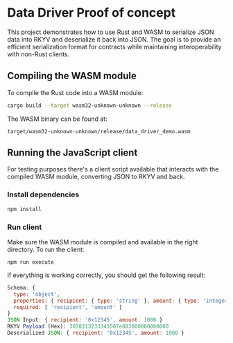 # Data Driver Proof of concept

This project demonstrates how to use Rust and WASM to serialize JSON data into RKYV and deserialize it back into JSON. The goal is to provide an efficient serialization format for contracts while maintaining interoperability with non-Rust clients.

## Compiling the WASM module

To compile the Rust code into a WASM module:
```sh
cargo build --target wasm32-unknown-unknown --release
```

The WASM binary can be found at:
```
target/wasm32-unknown-unknown/release/data_driver_demo.wasm
```

## Running the JavaScript client

For testing purposes there's a client script available that interacts with the compiled WASM module, converting JSON to RKYV and back.

### Install dependencies

```sh
npm install
```

### Run client

Make sure the WASM module is compiled and available in the right directory. To run the client:
```
npm run execute
```

If everything is working correctly, you should get the following result:
```js
Schema: {
  type: 'object',
  properties: { recipient: { type: 'string' }, amount: { type: 'integer' } },
  required: [ 'recipient', 'amount' ]
}
JSON Input: { recipient: '0x12345', amount: 1000 }
RKYV Payload (Hex): 3078313233343507e803000000000000
Deserialized JSON: { recipient: '0x12345', amount: 1000 }
```
